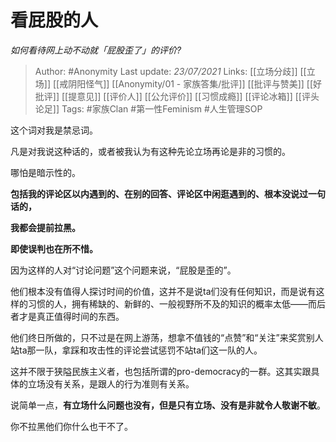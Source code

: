 # 看屁股的人
*如何看待网上动不动就「屁股歪了」的评价?*

> Author: #Anonymity
Last update: *23/07/2021* 
Links: [[立场分歧]] [[立场]] [[戒阴阳怪气]] [[Anonymity/01 - 家族答集/批评]] [[批评与赞美]] [[好批评]] [[提意见]] [[评价人]] [[公允评价]] [[习惯成瘾]] [[评论冰箱]] [[评头论足]]
Tags: #家族Clan #第一性Feminism #人生管理SOP 

这个词对我是禁忌词。

凡是对我说这种话的，或者被我认为有这种先论立场再论是非的习惯的。

哪怕是暗示性的。

**包括我的评论区以内遇到的、在别的回答、评论区中闲逛遇到的、根本没说过一句话的，**

**我都会提前拉黑。**

**即使误判也在所不惜。**

因为这样的人对“讨论问题”这个问题来说，“屁股是歪的”。

他们根本没有值得人探讨时间的价值，这并不是说ta们没有任何知识，而是说有这样的习惯的人，拥有稀缺的、新鲜的、一般视野所不及的知识的概率太低——而后者才是真正值得时间的东西。

他们终日所做的，只不过是在网上游荡，想拿不值钱的“点赞”和“关注”来奖赏别人站ta那一队，拿踩和攻击性的评论尝试惩罚不站ta们这一队的人。

这并不限于狭隘民族主义者，也包括所谓的pro-democracy的一群。这其实跟具体的立场没有关系，是跟人的行为准则有关系。

说简单一点，**有立场什么问题也没有，但是只有立场、没有是非就令人敬谢不敏**。

你不拉黑他们你什么也干不了。



